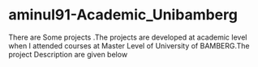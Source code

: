 # aminul91-Academic_Unibamberg
There are Some projects .The projects are developed at academic level when I attended courses at Master Level of University of BAMBERG.The project Description are given below
